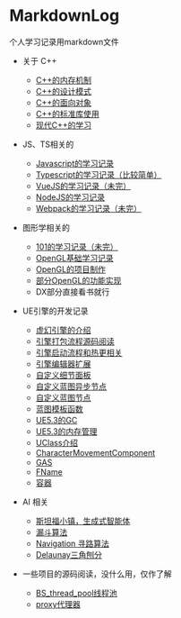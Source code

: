 # MarkdownLog

个人学习记录用markdown文件


- 关于 C++
  - [C++的内存机制](./cpp/内存机制.md)
  - [C++的设计模式](./cpp/设计模式.md)
  - [C++的面向对象](./cpp/面向对象.md)
  - [C++的标准库使用](./cpp/STL标准库.md)
  - [现代C++的学习](./cpp/现代C++/现代C++.md)

- JS、TS相关的
  - [Javascript的学习记录](./前端/JaveScript.md)
  - [Typescript的学习记录（比较简单）](./前端/Typescript.md)
  - [VueJS的学习记录（未完）](./前端/Vuejs.md)
  - [NodeJS的学习记录](./前端/NodeJS/README.md)
  - [Webpack的学习记录（未完）](./前端/Webpack/README.md)

- 图形学相关的
  - [101的学习记录（未完）](./图形学/Games101/图形学.md)
  - [OpenGL基础学习记录](./图形学/OpenGL学习/README.md)
  - [OpenGL的项目制作](./图形学/OpenGL学习/OpenGLDemo.md)
  - [部分OpenGL的功能实现](./图形学/OpenGL部分功能实现/README.md)
  - DX部分直接看书就行

- UE引擎的开发记录
  - [虚幻引擎的介绍](./UE5/虚幻介绍/虚幻.md)
  - [引擎打包流程源码阅读](./UE5/StudyPackage/README.md)
  - [引擎启动流程和热更相关](./UE5/热更/README.md)
  - [引擎编辑器扩展](./UE5/引擎开发记录/编辑器扩展.md)
  - [自定义细节面板](./UE5/引擎开发记录/自定义细节面板.md)
  - [自定义蓝图异步节点](./UE5/引擎开发记录/自定义蓝图异步节点.md)
  - [自定义蓝图节点](./UE5/引擎开发记录/自定义蓝图节点.md)
  - [蓝图模板函数](./UE5/引擎开发记录/蓝图模板函数.md)
  - [UE5.3的GC](./UE5/内存/GC/README.md)
  - [UE5.3的内存管理](./UE5/内存/Malloc/README.md)
  - [UClass介绍](./UE5/UClass/README.md)
  - [CharacterMovementComponent](./UE5/Movement/README.md)
  - [GAS](./UE5/GAS/README.md)
  - [FName](./UE5/FName/README.md)
  - [容器](./UE5/容器/README.md)

- AI 相关
  - [斯坦福小镇，生成式智能体](./AI/GenerativeAgents/README.md)
  - [漏斗算法](./AI/漏斗算法/README.md)
  - [Navigation 寻路算法](./AI/Navigation/README.md)
  - [Delaunay三角刨分](./AI/Delaunay三角刨分/README.md)

- 一些项目的源码阅读，没什么用，仅作了解
  - [BS_thread_pool线程池](./源码解读/BS_thread_pool/README.md)
  - [proxy代理器](./源码解读/proxy/README.md)

